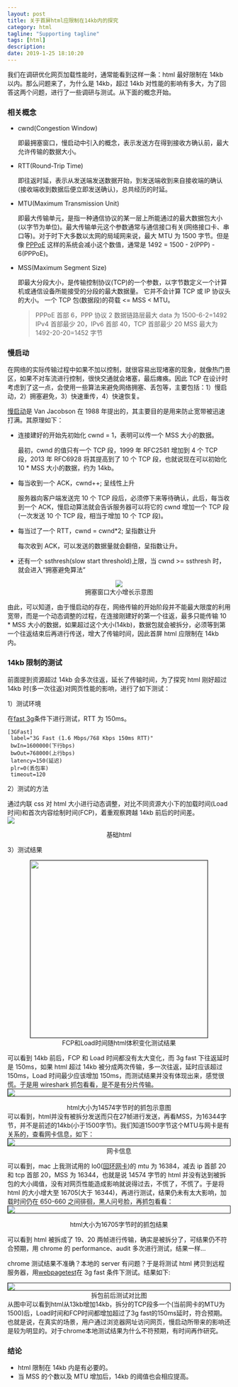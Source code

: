 ```yaml
---
layout: post
title: 关于首屏html应限制在14kb内的探究
category: html
tagline: "Supporting tagline"
tags: [html]
description:
date: 2019-1-25 18:10:20
---
```


我们在调研优化网页加载性能时，通常能看到这样一条：html 最好限制在 14kb 以内。那么问题来了，为什么是 14kb，超过 14kb 对性能的影响有多大，为了回答这两个问题，进行了一些调研与测试。从下面的概念开始。

### 相关概念

- cwnd(Congestion Window)

  即最拥塞窗口，慢启动中引入的概念，表示发送方在得到接收方确认前，最大允许传输的数据大小。

- RTT(Round-Trip Time)

  即往返时延，表示从发送端发送数据开始，到发送端收到来自接收端的确认(接收端收到数据后便立即发送确认)，总共经历的时延。

- MTU(Maximum Transmission Unit)

  即最大传输单元，是指一种通信协议的某一层上所能通过的最大数据包大小(以字节为单位)。最大传输单元这个参数通常与通信接口有关(网络接口卡、串口等)。对于时下大多数以太网的局域网来说，最大 MTU 为 1500 字节。但是像 [PPPoE](https://zh.wikipedia.org/wiki/PPPoE) 这样的系统会减小这个数值，通常是 1492 = 1500 - 2(PPP) - 6(PPPoE)。

- MSS(Maximum Segment Size)

  即最大分段大小，是传输控制协议(TCP)的一个参数，以字节数定义一个计算机或通信设备所能接受的分段的最大数据量。 它并不会计算 TCP 或 IP 协议头的大小。
  一个 TCP 包(数据段)的荷载 <= MSS < MTU。

  > PPPoE 首部 6，PPP 协议 2
  > 数据链路层最大 data 为 1500-6-2=1492
  > IPv4 首部最少 20，IPv6 首部 40，TCP 首部最少 20
  > MSS 最大为 1492-20-20=1452 字节

### 慢启动

在网络的实际传输过程中如果不加以控制，就很容易出现堵塞的现象，就像热门景区，如果不对车流进行控制，很快交通就会堵塞，最后瘫痪。因此 TCP 在设计时考虑到了这一点，会使用一些算法来避免网络拥塞、丢包等，主要包括：1）慢启动，2）拥塞避免，3）快速重传，4）快速恢复。

[慢启动](https://hpbn.co/building-blocks-of-tcp/#slow-start)是 Van Jacobson 在 1988 年提出的，其主要目的是用来防止宽带被迅速打满。其原理如下：

- 连接建好的开始先初始化 cwnd = 1，表明可以传一个 MSS 大小的数据。

  最初，cwnd 的值只有一个 TCP 段，1999 年 RFC2581 增加到 4 个 TCP 段，2013 年 RFC6928 将其提高到了 10 个 TCP 段，也就说现在可以初始化 10 \* MSS 大小的数据，约为 14kb。

- 每当收到一个 ACK，cwnd++; 呈线性上升

  服务器向客户端发送完 10 个 TCP 段后，必须停下来等待确认，此后，每当收到一个 ACK，慢启动算法就会告诉服务器可以将它的 cwnd 增加一个 TCP 段(一次发送 10 个 TCP 段，相当于增加 10 个 TCP 段)。

- 每当过了一个 RTT，cwnd = cwnd\*2; 呈指数让升

  每次收到 ACK，可以发送的数据量就会翻倍，呈指数让升。

- 还有一个 ssthresh(slow start threshold)上限，当 cwnd >= ssthresh 时，就会进入“拥塞避免算法”

 <center><img src="https://user-gold-cdn.xitu.io/2019/11/27/16eab7f95ae63deb?w=1280&h=610&f=png&s=66258" /></center>
 <center>拥塞窗口大小增长示意图</center>

由此，可以知道，由于慢启动的存在，网络传输的开始阶段并不能最大限度的利用宽带，而是一个动态调整的过程，在连接刚建好的第一个往返，最多只能传输 10 \* MSS 大小的数据，如果超过这个大小(14kb)，数据包就会被拆分，必须等到第一个往返结束后再进行传送，增大了传输时间，因此首屏 html 应限制在 14kb 内。

### 14kb 限制的测试

前面提到资源超过 14kb 会多次往返，延长了传输时间，为了探究 html 刚好超过 14kb 时(多一次往返)对网页性能的影响，进行了如下测试：

1）测试环境

在[fast 3g](https://github.com/WPO-Foundation/webpagetest/blob/master/www/settings/connectivity.ini.sample)条件下进行测试，RTT 为 150ms。

```
[3GFast]
 label="3G Fast (1.6 Mbps/768 Kbps 150ms RTT)"
 bwIn=1600000(下行bps)
 bwOut=768000(上行bps)
 latency=150(延迟)
 plr=0(丢包率)
 timeout=120
```

2）测试的方法

通过内联 css 对 html 大小进行动态调整，对比不同资源大小下的加载时间(Load 时间)和首次内容绘制时间(FCP)，着重观察跨越 14kb 前后的时间差。
<img style="display:block; margin: auto;border: 1px solid；width:400px" src="https://user-gold-cdn.xitu.io/2019/11/27/16eab7f9560a7e24?w=507&h=394&f=png&s=12007" />

  <center>基础html</center>

3）测试结果

  <img style="display:block; margin: auto;border: 1px solid;width:400px" src="https://user-gold-cdn.xitu.io/2019/11/27/16eab7f958be2cbe?w=774&h=262&f=png&s=9147" />
  <center>FCP和Load时间随html体积变化测试结果</center>

可以看到 14kb 前后，FCP 和 Load 时间都没有太大变化，而 3g fast 下往返延时是 150ms，如果 html 超过 14kb 被分成两次传输，多一次往返，延时应该超过 150ms，Load 时间最少应该增加 150ms，而测试结果并没有体现出来，感觉很慌。于是用 wireshark 抓包看看，是不是有分片传输。
<img style="display:block; margin: auto;border: 1px solid;" src="https://user-gold-cdn.xitu.io/2019/11/27/16eab7f95b7f3e22?w=1796&h=500&f=png&s=50993" />

<center>html大小为14574字节时的抓包示意图</center>
可以看到，html并没有被拆分发送而只在27帧进行发送，再看MSS，为16344字节，并不是前述的14kb(小于1500字节)。我们知道1500字节这个MTU与网卡是有关系的，查看网卡信息，如下：
<img style="display:block; margin: auto;border: 1px solid;" src="https://user-gold-cdn.xitu.io/2019/11/27/16eab7f95c88ee3c?w=948&h=196&f=png&s=48627" />
<center>网卡信息</center>

可以看到，mac 上我测试用的 lo0([回环网卡](https://zh.wikipedia.org/wiki/%E5%9B%9E%E7%8E%AF))的 mtu 为 16384，减去 ip 首部 20 和 tcp 首部 20，MSS 为 16344，也就是说 14574 字节的 html 并没有达到被拆包的大小阈值，没有对网页性能造成影响就说得过去，不慌了，不慌了。于是将 html 的大小增大至 16705(大于 16344)，再进行测试，结果仍未有太大影响，加载时间仍在 650-660 之间徘徊，黑人问号脸，再抓包看看：
<img style="display:block; margin: auto;border: 1px solid;" src="https://user-gold-cdn.xitu.io/2019/11/27/16eab7f994cb16f5?w=1786&h=930&f=png&s=273530" />

<center>html大小为16705字节时的抓包结果</center>

可以看到 html 被拆成了 19、20 两帧进行传输，确实是被拆分了，可结果仍不符合预期，用 chrome 的 performance、audit 多次进行测试，结果一样...

chrome 测试结果不准确？本地的 server 有问题？于是将测试 html 拷贝到远程服务器，用[webpagetest](https://www.webpagetest.org/)在 3g fast 条件下测试。结果如下:

<img style="display:block; margin: auto;border: 1px solid;" src="https://user-gold-cdn.xitu.io/2019/11/27/16eab7fa70b959ed?w=1804&h=588&f=png&s=34299" />
<center>拆包前后测试对比图</center>
从图中可以看到html从13kb增加14kb，拆分的TCP段多一个(当前网卡的MTU为1500)后，Load时间和FCP时间都增加超过了3g fast的150ms延时，符合预期。也就是说，在真实的场景，用户通过浏览器网址访问网页，慢启动所带来的影响还是较为明显的。对于chrome本地测试结果为什么不符预期，有时间再作研究。

### 结论

- html 限制在 14kb 内是有必要的。
- 当 MSS 的个数以及 MTU 增加后，14kb 的阈值也会相应提高。
